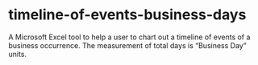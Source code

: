 # timeline-of-events-business-days
A Microsoft Excel tool to help a user to chart out a timeline of events of a business occurrence. The measurement of total days is “Business Day” units.
